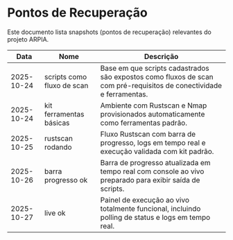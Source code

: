 # Pontos de Recuperação

Este documento lista snapshots (pontos de recuperação) relevantes do projeto ARPIA.

| Data | Nome | Descrição |
| --- | --- | --- |
| 2025-10-24 | scripts como fluxo de scan | Base em que scripts cadastrados são expostos como fluxos de scan com pré-requisitos de conectividade e ferramentas. |
| 2025-10-24 | kit ferramentas básicas | Ambiente com Rustscan e Nmap provisionados automaticamente como ferramentas padrão. |
| 2025-10-25 | rustscan rodando | Fluxo Rustscan com barra de progresso, logs em tempo real e execução validada com kit padrão. |
| 2025-10-26 | barra progresso ok | Barra de progresso atualizada em tempo real com console ao vivo preparado para exibir saída de scripts. |
| 2025-10-27 | live ok | Painel de execução ao vivo totalmente funcional, incluindo polling de status e logs em tempo real. |
